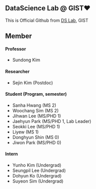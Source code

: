 ## DataScience Lab @ GIST❤️
This is Official Github from [DS Lab](https://sundong.kim/), GIST

## Member
#### Professor
- Sundong Kim

#### Researcher
- Sejin Kim (Postdoc)

#### Student (Program, semester)
- Sanha Hwang (MS 2)
- Woochang Sim (MS 2)
- Jihwan Lee (MS/PHD 1)
- Jaehyun Park (MS/PHD 1, Lab Leader)
- Seokki Lee (MS/PHD 1)
- Liyew (MS 1)
- Donghyun Shin (MS 0)
- Jiwon Park (MS/PHD 0)

#### Intern
- Yunho Kim (Undergrad)
- Seungpil Lee (Undergrad)
- Dohyun Ko (Undergrad)
- Suyeon Sim (Undergrad)
